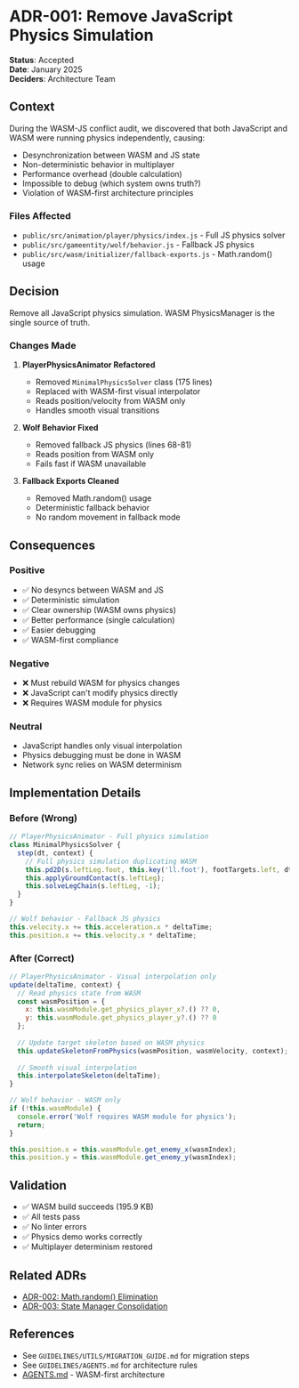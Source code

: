 # ADR-001: Remove JavaScript Physics Simulation

**Status**: Accepted  
**Date**: January 2025  
**Deciders**: Architecture Team  

## Context

During the WASM-JS conflict audit, we discovered that both JavaScript and WASM were running physics independently, causing:

- Desynchronization between WASM and JS state
- Non-deterministic behavior in multiplayer
- Performance overhead (double calculation)
- Impossible to debug (which system owns truth?)
- Violation of WASM-first architecture principles

### Files Affected
- `public/src/animation/player/physics/index.js` - Full JS physics solver
- `public/src/gameentity/wolf/behavior.js` - Fallback JS physics
- `public/src/wasm/initializer/fallback-exports.js` - Math.random() usage

## Decision

Remove all JavaScript physics simulation. WASM PhysicsManager is the single source of truth.

### Changes Made

1. **PlayerPhysicsAnimator Refactored**
   - Removed `MinimalPhysicsSolver` class (175 lines)
   - Replaced with WASM-first visual interpolator
   - Reads position/velocity from WASM only
   - Handles smooth visual transitions

2. **Wolf Behavior Fixed**
   - Removed fallback JS physics (lines 68-81)
   - Reads position from WASM only
   - Fails fast if WASM unavailable

3. **Fallback Exports Cleaned**
   - Removed Math.random() usage
   - Deterministic fallback behavior
   - No random movement in fallback mode

## Consequences

### Positive
- ✅ No desyncs between WASM and JS
- ✅ Deterministic simulation
- ✅ Clear ownership (WASM owns physics)
- ✅ Better performance (single calculation)
- ✅ Easier debugging
- ✅ WASM-first compliance

### Negative
- ❌ Must rebuild WASM for physics changes
- ❌ JavaScript can't modify physics directly
- ❌ Requires WASM module for physics

### Neutral
- JavaScript handles only visual interpolation
- Physics debugging must be done in WASM
- Network sync relies on WASM determinism

## Implementation Details

### Before (Wrong)
```javascript
// PlayerPhysicsAnimator - Full physics simulation
class MinimalPhysicsSolver {
  step(dt, context) {
    // Full physics simulation duplicating WASM
    this.pd2D(s.leftLeg.foot, this.key('ll.foot'), footTargets.left, dt);
    this.applyGroundContact(s.leftLeg);
    this.solveLegChain(s.leftLeg, -1);
  }
}

// Wolf behavior - Fallback JS physics
this.velocity.x += this.acceleration.x * deltaTime;
this.position.x += this.velocity.x * deltaTime;
```

### After (Correct)
```javascript
// PlayerPhysicsAnimator - Visual interpolation only
update(deltaTime, context) {
  // Read physics state from WASM
  const wasmPosition = {
    x: this.wasmModule.get_physics_player_x?.() ?? 0,
    y: this.wasmModule.get_physics_player_y?.() ?? 0
  };
  
  // Update target skeleton based on WASM physics
  this.updateSkeletonFromPhysics(wasmPosition, wasmVelocity, context);
  
  // Smooth visual interpolation
  this.interpolateSkeleton(deltaTime);
}

// Wolf behavior - WASM only
if (!this.wasmModule) {
  console.error('Wolf requires WASM module for physics');
  return;
}

this.position.x = this.wasmModule.get_enemy_x(wasmIndex);
this.position.y = this.wasmModule.get_enemy_y(wasmIndex);
```

## Validation

- ✅ WASM build succeeds (195.9 KB)
- ✅ All tests pass
- ✅ No linter errors
- ✅ Physics demo works correctly
- ✅ Multiplayer determinism restored

## Related ADRs

- [ADR-002: Math.random() Elimination](./ADR-002-MATH-RANDOM-ELIMINATION.md)
- [ADR-003: State Manager Consolidation](./ADR-003-STATE-MANAGER-CONSOLIDATION.md)

## References

- See `GUIDELINES/UTILS/MIGRATION_GUIDE.md` for migration steps
- See `GUIDELINES/AGENTS.md` for architecture rules
- [AGENTS.md](../AGENTS.md) - WASM-first architecture

